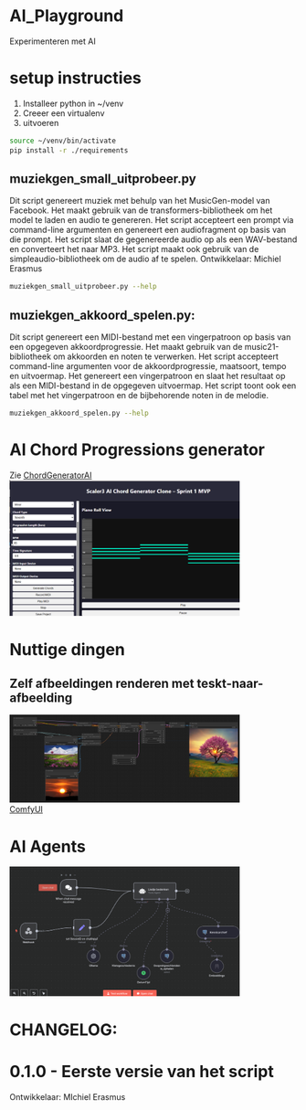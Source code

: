 # AI_Playground
Experimenteren met AI

# setup instructies
1. Installeer python in ~/venv
2. Creeer een virtualenv
3. uitvoeren
  
```bash
source ~/venv/bin/activate
pip install -r ./requirements
```

## muziekgen_small_uitprobeer.py
Dit script genereert muziek met behulp van het MusicGen-model van Facebook.
Het maakt gebruik van de transformers-bibliotheek om het model te laden en audio te genereren.
Het script accepteert een prompt via command-line argumenten en genereert een audiofragment op basis van die prompt.
Het script slaat de gegenereerde audio op als een WAV-bestand en converteert het naar MP3.
Het script maakt ook gebruik van de simpleaudio-bibliotheek om de audio af te spelen.
Ontwikkelaar: Michiel Erasmus

```bash
muziekgen_small_uitprobeer.py --help
```


## muziekgen_akkoord_spelen.py:
Dit script genereert een MIDI-bestand met een vingerpatroon op basis van een opgegeven akkoordprogressie.
 Het maakt gebruik van de music21-bibliotheek om akkoorden en noten te verwerken.
 Het script accepteert command-line argumenten voor de akkoordprogressie, maatsoort, tempo en uitvoermap.
 Het genereert een vingerpatroon en slaat het resultaat op als een MIDI-bestand in de opgegeven uitvoermap.
 Het script toont ook een tabel met het vingerpatroon en de bijbehorende noten in de melodie.


```bash
muziekgen_akkoord_spelen.py --help
```

# AI Chord Progressions generator
Zie <a href="./ChordGeneratorFugroAI" alt="chords geenrator met AI">ChordGeneratorAI</a><br>
<img src="https://github.com/pappavis/AI_Playground/blob/main/ChordGeneratorFugroAI/img/Scaler3A_%20Chord_Generator_Clone.png?raw=true" width="80%" hight="80%" alt="AI Chord generator">


# Nuttige dingen
## Zelf afbeeldingen renderen met teskt-naar-afbeelding
<img src="https://github.com/pappavis/AI_Playground/blob/main/COmfyUI_clip_vision_g.safetensors_sdxl_revision_zero_positive.png?raw=true" width="80%" height="80%"><br>
<a href="https://www.comfy.org">ComfyUI</a>

# AI Agents
<img src="https://github.com/pappavis/AI_Playground/blob/main/n8n_AIAgent.png?raw=true" width="80%" height="80%"><br>


# CHANGELOG: 
# 0.1.0 - Eerste versie van het script

 Ontwikkelaar: MIchiel Erasmus
 
